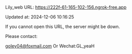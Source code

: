 Lily_web URL: https://222f-61-165-102-156.ngrok-free.app

Updated at: 2024-12-06 10:16:25

If you cannot open this URL, the server might be down.

Please contact: 

goley04@foxmail.com Or Wechat:GL_yeaH